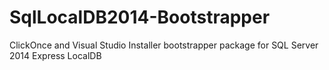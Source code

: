 # SqlLocalDB2014-Bootstrapper
ClickOnce and Visual Studio Installer bootstrapper package for SQL Server 2014 Express LocalDB
